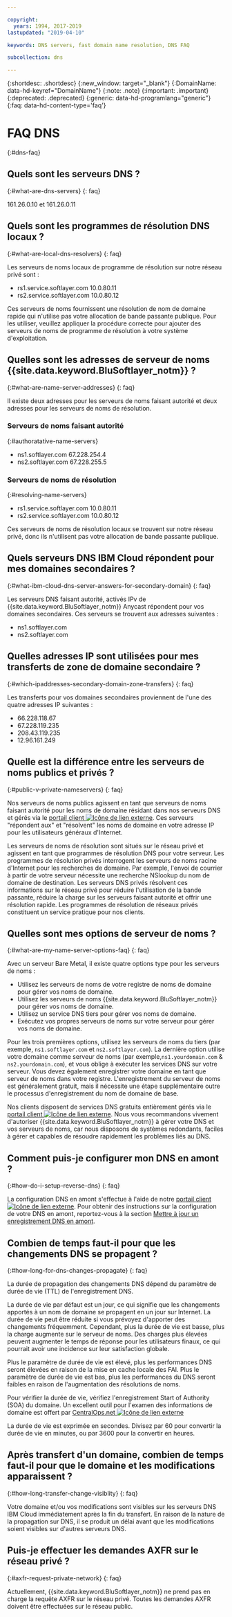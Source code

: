 ```yaml
---

copyright:
  years: 1994, 2017-2019
lastupdated: "2019-04-10"

keywords: DNS servers, fast domain name resolution, DNS FAQ

subcollection: dns

---
```


{:shortdesc: .shortdesc}
{:new_window: target="_blank"}
{:DomainName: data-hd-keyref="DomainName"}
{:note: .note}
{:important: .important}
{:deprecated: .deprecated}
{:generic: data-hd-programlang="generic"}
{:faq: data-hd-content-type='faq'}


# FAQ DNS
{:#dns-faq}

## Quels sont les serveurs DNS ?
{:#what-are-dns-servers}
{: faq}

161.26.0.10 et 161.26.0.11

## Quels sont les programmes de résolution DNS locaux ?
{:#what-are-local-dns-resolvers}
{: faq}

Les serveurs de noms locaux de programme de résolution sur notre réseau privé sont :

* rs1.service.softlayer.com 10.0.80.11
* rs2.service.softlayer.com 10.0.80.12

Ces serveurs de noms fournissent une résolution de nom de domaine rapide qui n'utilise pas votre allocation de bande passante publique. Pour les utiliser, veuillez appliquer la procédure correcte pour ajouter des serveurs de noms de programme de résolution à votre système d'exploitation.

## Quelles sont les adresses de serveur de noms {{site.data.keyword.BluSoftlayer_notm}} ?
{:#what-are-name-server-addresses}
{: faq}

Il existe deux adresses pour les serveurs de noms faisant autorité et deux adresses pour les serveurs de noms de résolution.

### Serveurs de noms faisant autorité
{:#authoratative-name-servers}

* ns1.softlayer.com 67.228.254.4
* ns2.softlayer.com 67.228.255.5

### Serveurs de noms de résolution
{:#resolving-name-servers}

* rs1.service.softlayer.com 10.0.80.11
* rs2.service.softlayer.com 10.0.80.12

Ces serveurs de noms de résolution locaux se trouvent sur notre réseau privé, donc ils n'utilisent pas votre allocation de bande passante publique. 

## Quels serveurs DNS IBM Cloud répondent pour mes domaines secondaires ?
{:#what-ibm-cloud-dns-server-answers-for-secondary-domain}
{: faq}

Les serveurs DNS faisant autorité, activés IPv de {{site.data.keyword.BluSoftlayer_notm}} Anycast répondent pour vos domaines secondaires. Ces serveurs se trouvent aux adresses suivantes :

  * ns1.softlayer.com
  * ns2.softlayer.com
  
## Quelles adresses IP sont utilisées pour mes transferts de zone de domaine secondaire ?
{:#which-ipaddresses-secondary-domain-zone-transfers}
{: faq}

Les transferts pour vos domaines secondaires proviennent de l'une des quatre adresses IP suivantes :

* 66.228.118.67
* 67.228.119.235
* 208.43.119.235
* 12.96.161.249

## Quelle est la différence entre les serveurs de noms publics et privés ?
{:#public-v-private-nameservers}
{: faq}

Nos serveurs de noms publics agissent en tant que serveurs de noms faisant autorité pour les noms de domaine résidant dans nos serveurs DNS et gérés via le [portail client ![Icône de lien externe](../../icons/launch-glyph.svg "Icône de lien externe")](https://{DomainName}/). Ces serveurs "répondent aux" et "résolvent" les noms de domaine en votre adresse IP pour les utilisateurs généraux d'Internet.

Les serveurs de noms de résolution sont situés sur le réseau privé et agissent en tant que programmes de résolution DNS pour votre serveur. Les programmes de résolution privés interrogent les serveurs de noms racine d'Internet pour les recherches de domaine. Par exemple, l'envoi de courrier à partir de votre serveur nécessite une recherche NSlookup du nom de domaine de destination. Les serveurs DNS privés résolvent ces informations sur le réseau privé pour réduire l'utilisation de la bande passante, réduire la charge sur les serveurs faisant autorité et offrir une résolution rapide. Les programmes de résolution de réseaux privés constituent un service pratique pour nos clients.

## Quelles sont mes options de serveur de noms ?
{:#what-are-my-name-server-options-faq}
{: faq}

Avec un serveur Bare Metal, il existe quatre options type pour les serveurs de noms :

* Utilisez les serveurs de noms de votre registre de noms de domaine pour gérer vos noms de domaine.
* Utilisez les serveurs de noms {{site.data.keyword.BluSoftlayer_notm}} pour gérer vos noms de domaine.
* Utilisez un service DNS tiers pour gérer vos noms de domaine.
* Exécutez vos propres serveurs de noms sur votre serveur pour gérer vos noms de domaine.

Pour les trois premières options, utilisez les serveurs de noms du tiers (par exemple, `ns1.softlayer.com` et `ns2.softlayer.com`). La dernière option utilise votre domaine comme serveur de noms (par exemple,`ns1.yourdomain.com` & `ns2.yourdomain.com`), et vous oblige à exécuter les services DNS sur votre serveur. Vous devez également enregistrer votre domaine en tant que serveur de noms dans votre registre. L'enregistrement du serveur de noms est généralement gratuit, mais il nécessite une étape supplémentaire outre le processus d'enregistrement du nom de domaine de base.

Nos clients disposent de services DNS gratuits entièrement gérés via le [portail client ![Icône de lien externe](../../icons/launch-glyph.svg "Icône de lien externe")](https://{DomainName}/). Nous vous recommandons vivement d'autoriser {{site.data.keyword.BluSoftlayer_notm}} à gérer votre DNS et vos serveurs de noms, car nous disposons de systèmes redondants, faciles à gérer et capables de résoudre rapidement les problèmes liés au DNS.

## Comment puis-je configurer mon DNS en amont ?
{:#how-do-i-setup-reverse-dns}
{: faq}

La configuration DNS en amont s'effectue à l'aide de notre [portail client ![Icône de lien externe](../../icons/launch-glyph.svg "Icône de lien externe")](https://{DomainName}/). Pour obtenir des instructions sur la configuration de votre DNS en amont, reportez-vous à la section [Mettre à jour un enregistrement DNS en amont](/docs/infrastructure/dns?topic=dns-update-reverse-dns-record).


## Combien de temps faut-il pour que les changements DNS se propagent ?
{:#how-long-for-dns-changes-propagate}
{: faq}

La durée de propagation des changements DNS dépend du paramètre de durée de vie (TTL) de l'enregistrement DNS.

La durée de vie par défaut est un jour, ce qui signifie que les changements apportés à un nom de domaine se propagent en un jour sur Internet. La durée de vie peut être réduite si vous prévoyez d'apporter des changements fréquemment. Cependant, plus la durée de vie est basse, plus la charge augmente sur le serveur de noms. Des charges plus élevées peuvent augmenter le temps de réponse pour les utilisateurs finaux, ce qui pourrait avoir une incidence sur leur satisfaction globale.

Plus le paramètre de durée de vie est élevé, plus les performances DNS seront élevées en raison de la mise en cache locale des FAI. Plus le paramètre de durée de vie est bas, plus les performances du DNS seront faibles en raison de l'augmentation des résolutions de noms.

Pour vérifier la durée de vie, vérifiez l'enregistrement Start of Authority (SOA) du domaine. Un excellent outil pour l'examen des informations de domaine est offert par [CentralOps.net ![Icône de lien externe](../../icons/launch-glyph.svg "Icône de lien externe")](http://centralops.net/co/)

La durée de vie est exprimée en secondes. Divisez par 60 pour convertir la durée de vie en minutes, ou par 3600 pour la convertir en heures.


## Après transfert d'un domaine, combien de temps faut-il pour que le domaine et les modifications apparaissent ?
{:#how-long-transfer-change-visiblity}
{: faq}

Votre domaine et/ou vos modifications sont visibles sur les serveurs DNS IBM Cloud immédiatement après la fin du transfert. En raison de la nature de la propagation sur DNS, il se produit un délai avant que les modifications soient visibles sur d'autres serveurs DNS.

## Puis-je effectuer les demandes AXFR sur le réseau privé ?
{:#axfr-request-private-network}
{: faq}

Actuellement, {{site.data.keyword.BluSoftlayer_notm}} ne prend pas en charge la requête AXFR sur le réseau privé. Toutes les demandes AXFR doivent être effectuées sur le réseau public.
